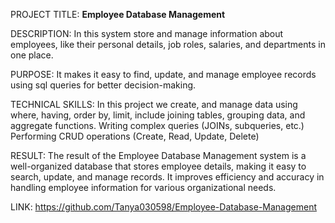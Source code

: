 PROJECT TITLE: **Employee Database Management**

DESCRIPTION: In this system store and manage information about employees, like their personal details, job roles, salaries, and departments in one place.

PURPOSE: It makes it easy to find, update, and manage employee records using sql queries for better decision-making.

TECHNICAL SKILLS: In this project we create, and manage data using where, having, order by, limit, include joining tables, grouping data, and aggregate functions.
                  Writing complex queries (JOINs, subqueries, etc.)
                  Performing CRUD operations (Create, Read, Update, Delete)

RESULT: The result of the Employee Database Management system is a well-organized database that stores employee details, making it easy to search, update, and manage records. It improves 
        efficiency and accuracy in handling employee information for various organizational needs.

LINK: https://github.com/Tanya030598/Employee-Database-Management
